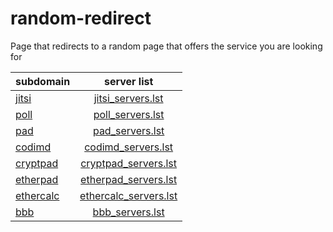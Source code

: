 # random-redirect
Page that redirects to a random page that offers the service you are looking for


| subdomain                                          | server list                                          |
| -------------------------------------------------- |:----------------------------------------------------:|
| [jitsi](https://jitsi.random-redirect.de)          | [jitsi_servers.lst](/res/jitsi_servers.lst)          |
| [poll](https://poll.random-redirect.de)            | [poll_servers.lst](/res/poll_servers.lst)            |
| [pad](https://pad.random-redirect.de)              | [pad_servers.lst](/res/pad_servers.lst)              |
| [codimd](https://codimd.random-redirect.de)        | [codimd_servers.lst](/res/codimd_servers.lst)        |
| [cryptpad](https://cryptpad.random-redirect.de)    | [cryptpad_servers.lst](/res/cryptpad_servers.lst)    |
| [etherpad](https://etherpad.random-redirect.de)    | [etherpad_servers.lst](/res/etherpad_servers.lst)    |
| [ethercalc](https://ethercalc.random-redirect.de)  | [ethercalc_servers.lst](/res/ethercalc_servers.lst)  |
| [bbb](https://bbb.random-redirect.de)              | [bbb_servers.lst](/res/bbb_servers.lst)              |
